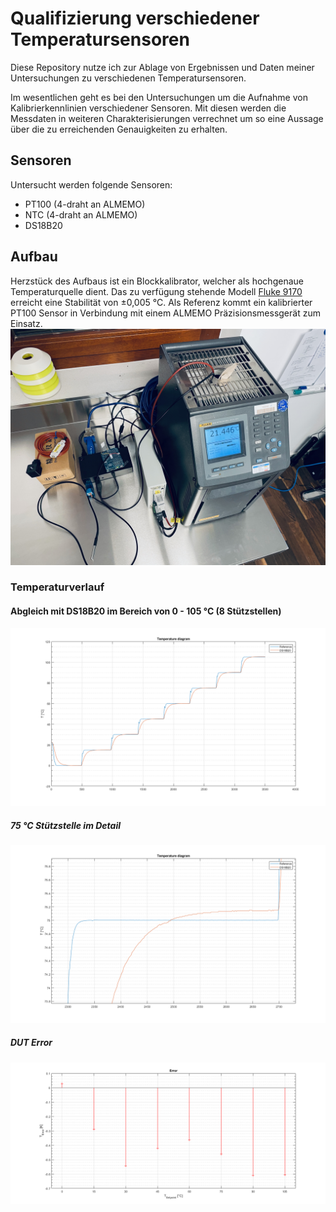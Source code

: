 # Qualifizierung verschiedener Temperatursensoren

Diese Repository nutze ich zur Ablage von Ergebnissen und Daten meiner Untersuchungen zu verschiedenen Temperatursensoren.

Im wesentlichen geht es bei den Untersuchungen um die Aufnahme von Kalibrierkennlinien verschiedener Sensoren. Mit diesen werden die Messdaten in weiteren Charakterisierungen verrechnet um so eine Aussage über die zu erreichenden Genauigkeiten zu erhalten.


## Sensoren
Untersucht werden folgende Sensoren:
* PT100 (4-draht an ALMEMO)
* NTC (4-draht an ALMEMO)
* DS18B20

## Aufbau
Herzstück des Aufbaus ist ein Blockkalibrator, welcher als hochgenaue Temperaturquelle dient. Das zu verfügung stehende Modell [Fluke 9170](https://www.fluke.com/de-de/produkt/kalibratoren/temperaturkalibratoren/fluke-calibration-9170) erreicht eine Stabilität von ±0,005 °C. Als Referenz kommt ein kalibrierter PT100 Sensor in Verbindung mit einem ALMEMO Präzisionsmessgerät zum Einsatz.
![Versuchsaufbau mit Fluke Blockkalibrator](/Docu/IMG_0576.jpeg)

### Temperaturverlauf
#### Abgleich mit DS18B20 im Bereich von 0 - 105 °C (8 Stützstellen)
![Temperature diagram detail @ 75 °C](/Runs/004/temperature_diagram.png)

##### 75 °C Stützstelle im Detail
![Temperature diagram](/Runs/004/temperature_diagram_detail75.png)

##### DUT Error
![DUT Error](/Runs/004/dut_error.png)
